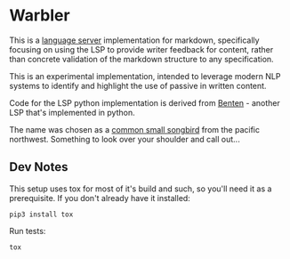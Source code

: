 # Warbler

This is a [language server] implementation for markdown, specifically focusing
on using the LSP to provide writer feedback for content, rather than concrete validation of the markdown structure to any specification.

[language server]: https://langserver.org/

This is an experimental implementation, intended to leverage modern NLP systems to identify and highlight the use of passive in written content.

Code for the LSP python implementation is derived from [Benten](https://github.com/rabix/benten) - another LSP that's implemented in python.

The name was chosen as a [common small songbird](http://www.pacificnorthwestbirds.com/category/warbler-summer/) from the pacific northwest. Something to look over your shoulder and call out...

## Dev Notes

This setup uses tox for most of it's build and such, so you'll need it as a prerequisite. 
If you don't already have it installed:

    pip3 install tox

Run tests:

    tox